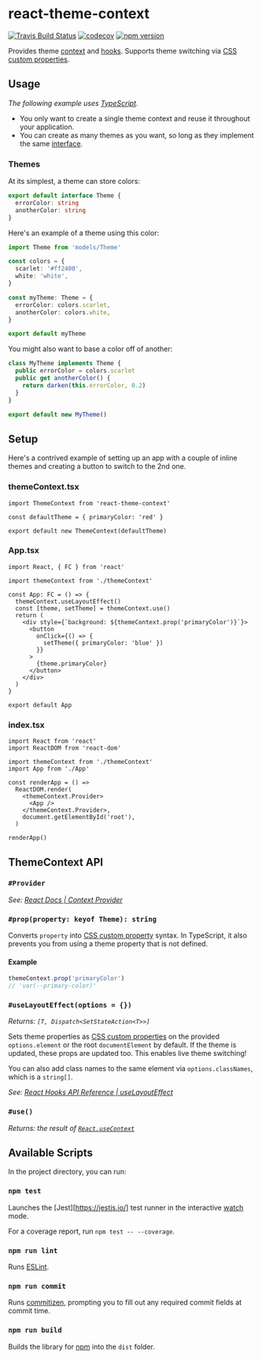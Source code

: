 # react-theme-context

[![Travis Build Status](https://img.shields.io/travis/com/jedmao/react-theme-context.svg?style=popout-square&logo=travis)](https://travis-ci.com/jedmao/react-theme-context)
[![codecov](https://img.shields.io/codecov/c/gh/jedmao/react-theme-context.svg?style=popout-square&logo=codecov&token=4f79d0b1189f41e5a5ed32e87ca0a204)](https://codecov.io/gh/jedmao/react-theme-context)
[![npm version](https://img.shields.io/npm/v/react-theme-context/latest.svg?style=popout-square&logo=npm)](https://www.npmjs.com/package/react-theme-context)

Provides theme [context](https://reactjs.org/docs/context.html) and
[hooks](https://reactjs.org/docs/hooks-reference.html). Supports theme switching
via
[CSS custom properties](https://developer.mozilla.org/en-US/docs/Web/CSS/--*).

## Usage

_The following example uses [TypeScript](http://www.typescriptlang.org/)._

- You only want to create a single theme context and reuse it throughout your
  application.
- You can create as many themes as you want, so long as they implement the same
  [interface](https://www.typescriptlang.org/docs/handbook/interfaces.html).

### Themes

At its simplest, a theme can store colors:

```ts
export default interface Theme {
  errorColor: string
  anotherColor: string
}
```

Here's an example of a theme using this color:

```ts
import Theme from 'models/Theme'

const colors = {
  scarlet: '#ff2400',
  white: 'white',
}

const myTheme: Theme = {
  errorColor: colors.scarlet,
  anotherColor: colors.white,
}

export default myTheme
```

You might also want to base a color off of another:

```ts
class MyTheme implements Theme {
  public errorColor = colors.scarlet
  public get anotherColor() {
    return darken(this.errorColor, 0.2)
  }
}

export default new MyTheme()
```

## Setup

Here's a contrived example of setting up an app with a couple of inline themes
and creating a button to switch to the 2nd one.

### themeContext.tsx

```tsx
import ThemeContext from 'react-theme-context'

const defaultTheme = { primaryColor: 'red' }

export default new ThemeContext(defaultTheme)
```

### App.tsx

```tsx
import React, { FC } from 'react'

import themeContext from './themeContext'

const App: FC = () => {
  themeContext.useLayoutEffect()
  const [theme, setTheme] = themeContext.use()
  return (
    <div style={`background: ${themeContext.prop('primaryColor')}`}>
      <button
        onClick={() => {
          setTheme({ primaryColor: 'blue' })
        }}
      >
        {theme.primaryColor}
      </button>
    </div>
  )
}

export default App
```

### index.tsx

```tsx
import React from 'react'
import ReactDOM from 'react-dom'

import themeContext from './themeContext'
import App from './App'

const renderApp = () =>
  ReactDOM.render(
    <themeContext.Provider>
      <App />
    </themeContext.Provider>,
    document.getElementById('root'),
  )

renderApp()
```

## ThemeContext API

### `#Provider`

_See:
[React Docs | Context Provider](https://reactjs.org/docs/context.html#contextprovider)_

### `#prop(property: keyof Theme): string`

Converts `property` into
[CSS custom property](https://developer.mozilla.org/en-US/docs/Web/CSS/--*)
syntax. In TypeScript, it also prevents you from using a theme property that is
not defined.

#### Example

```ts
themeContext.prop('primaryColor')
// 'var(--primary-color)'
```

### `#useLayoutEffect(options = {})`

_Returns: `[T, Dispatch<SetStateAction<T>>]`_

Sets theme properties as
[CSS custom properties](https://developer.mozilla.org/en-US/docs/Web/CSS/--*) on
the provided `options.element` or the root `documentElement` by default. If the
theme is updated, these props are updated too. This enables live theme
switching!

You can also add class names to the same element via `options.classNames`, which
is a `string[]`.

_See:
[React Hooks API Reference | useLayoutEffect](https://reactjs.org/docs/hooks-reference.html#uselayouteffect)_

### `#use()`

_Returns: the result of
[`React.useContext`](https://reactjs.org/docs/hooks-reference.html#usecontext)_

## Available Scripts

In the project directory, you can run:

### `npm test`

Launches the [Jest][https://jestjs.io/] test runner in the interactive
[watch](https://jestjs.io/docs/en/cli#watch) mode.

For a coverage report, run `npm test -- --coverage`.

### `npm run lint`

Runs [ESLint](https://eslint.org/).

### `npm run commit`

Runs [commitizen](https://www.npmjs.com/package/commitizen), prompting you to
fill out any required commit fields at commit time.

### `npm run build`

Builds the library for [npm](https://www.npmjs.com/) into the `dist` folder.
